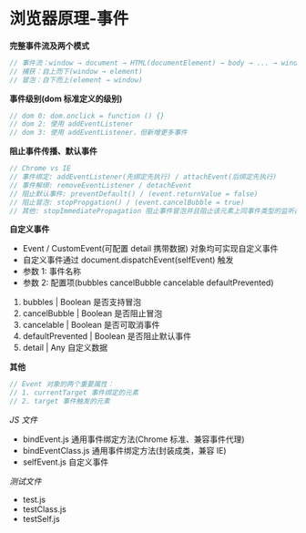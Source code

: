 # 浏览器原理-事件

**完整事件流及两个模式**

```js
// 事件流：window → document → HTML(documentElement) → body → ... → window
// 捕获：自上而下(window → element)
// 冒泡：自下而上(element → window)
```

**事件级别(dom 标准定义的级别)**

```js
// dom 0: dom.onclick = function () {}
// dom 2: 使用 addEventListener
// dom 3: 使用 addEventListener，但新增更多事件
```

**阻止事件传播、默认事件**

```js
// Chrome vs IE
// 事件绑定: addEventListener(先绑定先执行) / attachEvent(后绑定先执行)
// 事件解绑: removeEventListener / detachEvent
// 阻止默认事件: preventDefault() / (event.returnValue = false)
// 阻止冒泡: stopPropgation() / (event.cancelBubble = true)
// 其他: stopImmediatePropagation 阻止事件冒泡并且阻止该元素上同事件类型的监听器触发
```

**自定义事件**

- Event / CustomEvent(可配置 detail 携带数据) 对象均可实现自定义事件
- 自定义事件通过 document.dispatchEvent(selfEvent) 触发
- 参数 1: 事件名称
- 参数 2: 配置项(bubbles cancelBubble cancelable defaultPrevented)

1. bubbles | Boolean 是否支持冒泡
2. cancelBubble | Boolean 是否阻止冒泡
3. cancelable | Boolean 是否可取消事件
4. defaultPrevented | Boolean 是否阻止默认事件
5. detail | Any 自定义数据

**其他**

```js
// Event 对象的两个重要属性：
// 1. currentTarget 事件绑定的元素
// 2. target 事件触发的元素
```

_JS 文件_

- bindEvent.js 通用事件绑定方法(Chrome 标准、兼容事件代理)
- bindEventClass.js 通用事件绑定方法(封装成类，兼容 IE)
- selfEvent.js 自定义事件

_测试文件_

- test.js
- testClass.js
- testSelf.js
